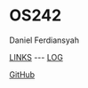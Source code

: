 ---
---

# OS242
Daniel Ferdiansyah

[LINKS](LINKS/) --- [LOG](TXT/mylog.txt)

[GitHub](https://github.com/danferdiansyah/os242/)
